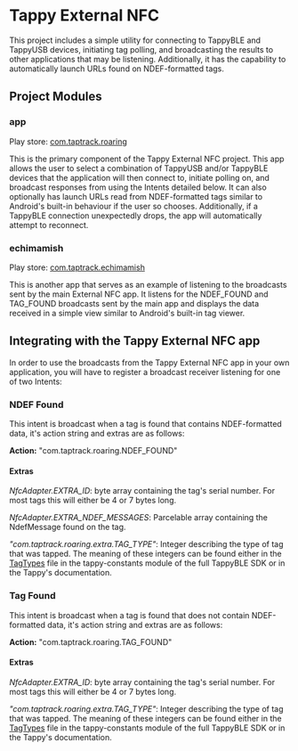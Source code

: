 # Tappy External NFC

This project includes a simple utility for connecting to TappyBLE and TappyUSB devices, initiating tag polling,
and broadcasting the results to other applications that may be listening. Additionally, it has the
capability to automatically launch URLs found on NDEF-formatted tags.

## Project Modules

### app

Play store: [com.taptrack.roaring](https://play.google.com/store/apps/details?id=com.taptrack.roaring)

This is the primary component of the Tappy External NFC project. This app allows the user to select a
combination of TappyUSB and/or TappyBLE devices that the application will then connect to, initiate polling
on, and broadcast responses from using the Intents detailed below.  It can also optionally has
launch URLs read from NDEF-formatted tags similar to Android's built-in behaviour if the user so chooses.
Additionally, if a TappyBLE connection unexpectedly drops, the app will automatically attempt to reconnect.

### echimamish

Play store: [com.taptrack.echimamish](https://play.google.com/store/apps/details?id=com.taptrack.echimamish)

This is another app that serves as an example of listening to the broadcasts sent by the main
External NFC app. It listens for the NDEF_FOUND and TAG_FOUND broadcasts sent by the main app
and displays the data received in a simple view similar to Android's built-in tag viewer.

## Integrating with the Tappy External NFC app

In order to use the broadcasts from the Tappy External NFC app in your own application, you will
have to register a broadcast receiver listening for one of two Intents:

### NDEF Found

This intent is broadcast when a tag is found that contains NDEF-formatted data, it's action string
and extras are as follows:

__Action:__ "com.taptrack.roaring.NDEF_FOUND"

#### Extras
_NfcAdapter.EXTRA_ID_: byte array containing the tag's serial number. For most tags this will either
be 4 or 7 bytes long.

_NfcAdapter.EXTRA_NDEF_MESSAGES_: Parcelable array containing the NdefMessage found on the tag.

_"com.taptrack.roaring.extra.TAG_TYPE"_: Integer describing the type of tag that was tapped. The meaning
of these integers can be found either in the [TagTypes](https://github.com/TapTrack/TappyBLE/blob/master/tappy-constants/src/main/java/com/taptrack/tcmptappy/tappy/constants/TagTypes.java)
file in the tappy-constants module of the full TappyBLE SDK or in the Tappy's documentation.


### Tag Found

This intent is broadcast when a tag is found that does not contain NDEF-formatted data, it's action string
and extras are as follows:

__Action:__ "com.taptrack.roaring.TAG_FOUND"

#### Extras
_NfcAdapter.EXTRA_ID_: byte array containing the tag's serial number. For most tags this will either
be 4 or 7 bytes long.

_"com.taptrack.roaring.extra.TAG_TYPE"_: Integer describing the type of tag that was tapped. The meaning
of these integers can be found either in the [TagTypes](https://github.com/TapTrack/TappyBLE/blob/master/tappy-constants/src/main/java/com/taptrack/tcmptappy/tappy/constants/TagTypes.java)
file in the tappy-constants module of the full TappyBLE SDK or in the Tappy's documentation.
